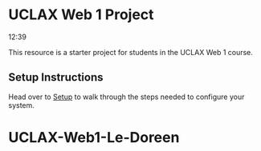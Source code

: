 # UCLAX Web 1 Project

12:39

This resource is a starter project for students in the UCLAX Web 1 course.

## Setup Instructions

Head over to [Setup](_setup/SETUP.md) to walk through the steps needed to configure your system.
# UCLAX-Web1-Le-Doreen
